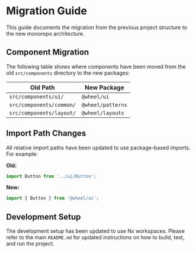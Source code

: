 # Migration Guide

This guide documents the migration from the previous project structure to the new monorepo architecture.

## Component Migration

The following table shows where components have been moved from the old `src/components` directory to the new packages:

| Old Path                   | New Package         |
| -------------------------- | ------------------- |
| `src/components/ui/`       | `@wheel/ui`         |
| `src/components/common/`   | `@wheel/patterns`   |
| `src/components/layout/`   | `@wheel/layouts`    |

## Import Path Changes

All relative import paths have been updated to use package-based imports. For example:

**Old:**
```javascript
import Button from '../ui/Button';
```

**New:**
```javascript
import { Button } from '@wheel/ui';
```

## Development Setup

The development setup has been updated to use Nx workspaces. Please refer to the main `README.md` for updated instructions on how to build, test, and run the project.
